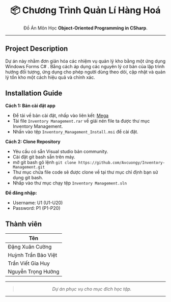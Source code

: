 <div align="center">

# 📦 Chương Trình Quản Lí Hàng Hoá

Đồ Án Môn Học **Object-Oriented Programming in CSharp**.

</div>

---

## Project Description

Dự án này nhằm đơn giản hóa các nhiệm vụ quản lý kho bằng một ứng dụng Windows Forms C# . Bằng cách áp dụng các nguyên lý cơ bản của lập trình hướng đối tượng, ứng dụng cho phép người dùng theo dõi, cập nhật và quản lý tồn kho một cách hiệu quả và chính xác.


## Installation Guide

**Cách 1: Bản cài đặt app**
- Để tải về bản cài đặt, nhấp vào liên kết: <a href="https://mega.nz/file/lnsgnLrS#B1puLVMAxGFJNPBWM06dBbW0bb4k9ZzIBO0ePmwJ3Sc" target="_blank" title="Inventory-Management">Mega</a>
- Tải file ```Inventory Management.rar``` về giải nén file ta được thư mục Inventory Management.
- Nhấn vào tệp ```Inventory_Management_Install.msi``` để cài đặt.

**Cách 2:  Clone Repository**
- Yêu cầu có sẵn Visual studio bản community.
- Cài đặt git bash sẵn trên máy.
- mở git bash gõ lệnh ```git clone https://github.com/Avcuongy/Inventory-Management.git```
- Thư mục chứa file code sẽ được clone về tại thư mục chỉ định bạn sử dụng git bash.
- Nhấp vào thư mục chạy tệp ```Inventory Management.sln```

**Để đăng nhập:**
- Username: U1 (U1-U20)
- Password: P1 (P1-P20)

## Thành viên

| Tên     |
|---------|
| Đặng Xuân Cường   |
| Huỳnh Trần Bảo Việt   |
| Trần Viết Gia Huy    |
| Nguyễn Trọng Hưởng     |

---

<div align="center">

> *Dự án phục vụ cho mục đích học tập.*  

</div>

--- 
